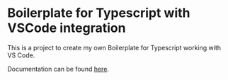 # Boilerplate for Typescript with VSCode integration

This is a project to create my own Boilerplate for Typescript working with VS Code.

Documentation can be found [here](https://hanskohls.com/blog/typescript-and-vscode).